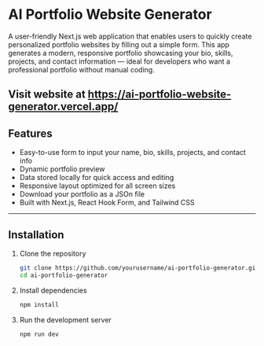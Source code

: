 # AI Portfolio Website Generator

A user-friendly Next.js web application that enables users to quickly create personalized portfolio websites by filling out a simple form. This app generates a modern, responsive portfolio showcasing your bio, skills, projects, and contact information — ideal for developers who want a professional portfolio without manual coding.

Visit website at
https://ai-portfolio-website-generator.vercel.app/
---

## Features

- Easy-to-use form to input your name, bio, skills, projects, and contact info
- Dynamic portfolio preview 
- Data stored locally for quick access and editing
- Responsive layout optimized for all screen sizes
- Download your portfolio as a JSOn file
- Built with Next.js, React Hook Form, and Tailwind CSS 

---



## Installation

1. Clone the repository

   ```bash
   git clone https://github.com/yourusername/ai-portfolio-generator.git
   cd ai-portfolio-generator
   
2. Install dependencies

   ```bash
   npm install

2. Run the development server

   ```bash
   npm run dev



